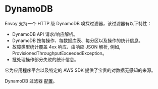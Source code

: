 # DynamoDB

Envoy 支持一个 HTTP 级 DynamoDB 嗅探过滤器，该过滤器有以下特性：

- DynamoDB API 请求/响应解析。
- DynamoDB 按每操作、每数据库表、每分区以及操作的统计信息。
- 故障类型统计覆盖 4xx 响应、由响应 JSON 解析, 例如, ProvisionedThroughputExceededException。
- 批处理操作部分失败的统计信息。

它为应用程序平台以及特定的 AWS SDK 提供了宝贵的对数据无感知的来源。

DynamoDB 过滤器 [配置](../../configuration/http_filters/dynamodb_filter.md#config-http-filters-dynamo)。
